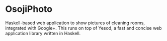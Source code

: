 OsojiPhoto
==========

Haskell-based web application to show pictures of cleaning rooms, integrated with Google+. This runs on top of Yesod, a fast and concise web application library written in Haskell.
